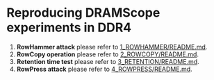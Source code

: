 # Reproducing DRAMScope experiments in DDR4 

1) **RowHammer attack** 
please refer to [1_ROWHAMMER/README.md](1_ROWHAMMER/README.md).
2) **RowCopy operation**
please refer to [2_ROWCOPY/README.md](2_ROWCOPY/README.md).
3) **Retention time test**
please refer to [3_RETENTION/README.md](3_RETENTION/README.md).
4) **RowPress attack**
please refer to [4_ROWPRESS/README.md](4_ROWPRESS/README.md).
